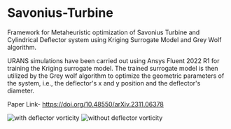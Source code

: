 # Savonius-Turbine
Framework for Metaheuristic optimization of Savonius Turbine and Cylindrical Deflector system using Kriging Surrogate Model and Grey Wolf algorithm.


URANS simulations have been carried out using Ansys Fluent 2022 R1 for training the Kriging surrogate model. The trained surrogate model is then utilized by the Grey wolf algorithm to optimize the geometric parameters of the system, i.e., the deflector's x and y position and the deflector's diameter.

Paper Link- https://doi.org/10.48550/arXiv.2311.06378

![with deflector vorticity](https://github.com/Parass2802/Savonius-Turbine-Optimization/assets/149015075/2374d1b2-d880-4a57-867f-8053f00abee9)
![without deflector vorticity](https://github.com/Parass2802/Savonius-Turbine-Optimization/assets/149015075/20e25629-fa90-4d2c-968b-6d347d97c278)
